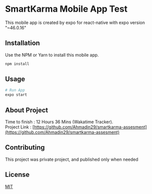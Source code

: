 # SmartKarma Mobile App Test

This mobile app is created by expo for react-native with expo version "~46.0.16"

## Installation

Use the NPM or Yarn to install this mobile app.

```bash
npm install
```

## Usage

```bash
# Run App
expo start
```
## About Project
Time to finish : 12 Hours 36 Mins (Wakatime Tracker). <br/>
Project Link : [https://github.com/Ahmadin29/smartkarma-assesment](https://github.com/Ahmadin29/smartkarma-assesment)

## Contributing
This project was private project, and published only when needed

## License
[MIT](https://choosealicense.com/licenses/mit/)